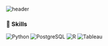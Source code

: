 ![header](https://capsule-render.vercel.app/api?type=rounded&color=auto&height=360&text=Hello+World%21&fontSize=70&fontAlign=50&fontAlignY=50&desc=%EC%95%88%EB%85%95&descSize=20&descAlign=50&descAlignY=60)
### 🦾 Skills
![Python](https://img.shields.io/badge/python-3776AB.svg?&style=for-the-badge&logo=python&logoColor=white) ![PostgreSQL](https://img.shields.io/badge/postgresql-4169E1.svg?&style=for-the-badge&logo=postgresql&logoColor=white) ![R](https://img.shields.io/badge/r-276DC3.svg?&style=for-the-badge&logo=r&logoColor=white) ![Tableau](https://img.shields.io/badge/tableau-E97627.svg?&style=for-the-badge&logo=tableau&logoColor=white) 

